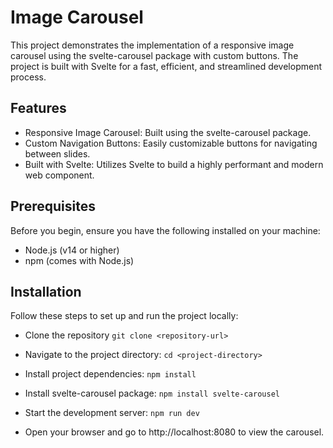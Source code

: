 
# Image Carousel

This project demonstrates the implementation of a responsive image carousel using the svelte-carousel package with custom buttons. The project is built with Svelte for a fast, efficient, and streamlined development process.


## Features

- Responsive Image Carousel: Built using the svelte-carousel package.
- Custom Navigation Buttons: Easily customizable buttons for navigating between slides.
- Built with Svelte: Utilizes Svelte to build a highly performant and modern web component.

## Prerequisites
Before you begin, ensure you have the following installed on your machine:

- Node.js (v14 or higher)
- npm (comes with Node.js)

## Installation
Follow these steps to set up and run the project locally:

- Clone the repository
`git clone <repository-url>`

- Navigate to the project directory:
`cd <project-directory>`

- Install project dependencies:
`npm install`

- Install svelte-carousel package:
`npm install svelte-carousel`

- Start the development server:
`npm run dev`

- Open your browser and go to http://localhost:8080 to view the carousel.

